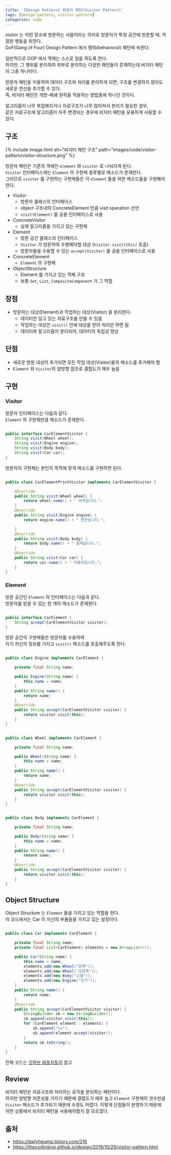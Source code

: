 ```yaml
---
title: '[Design Pattern] 방문자 패턴(Visitor Pattern)'
tags: [design-pattern, visitor-pattern]
categories: code
---
```


visitor 는 어떤 장소에 방문하는 사람이라는 의미로 방문자가 특정 공간에 방문할 때, 적절한 행동을 취한다.  
GoF(Gang of Four) Design Pattern 에서 행위(behavioral) 패턴에 속한다.
    
<!--more-->

일반적으로 OOP 에서 객체는 스스로 일을 하도록 한다.  
하지만, 그 행위를 분리하여 외부로 분리하는 다양한 패턴들이 존재하는데 비지터 패턴이 그중 하나이다.  

방문자 패턴을 이용하여 데이터 구조와 처리를 분리하게 되면, 
구조를 변경하지 않아도 새로운 연산을 추가할 수 있다.  
즉, 비지터 패턴은 개방-페쇄 원칙을 적용하는 방법중에 하나인 것이다.

알고리즘이 너무 복잡해지거나 자료구조가 너무 많아져서 분리가 필요한 경우,  
같은 자료구조에 알고리즘이 자주 변경되는 경우에 비지터 패턴을 유용하게 사용할 수 있다.

## 구조

{% include image.html alt="비지터 패턴 구조" path="images/code/visitor-pattern/visitor-structure.png" %}

방문자 패턴은 기존의 객체인 `element` 와 `visitor` 로 나눠지게 된다.  
`Visitor` 인터페이스에는 `Element` 의 구현체 종류별로 메소드가 존재한다.  
그러므로 `visitor` 를 구현하는 구현체들은 각 `element` 들을 위한 메소드들을 구현해야 한다.

- Visitor
  - 방문자 클래스의 인터페이스
  - object 구조내의 ConcreteElement 만큼 visit operation 선언
  - `visit(Element)` 를 공용 인터페이스로 사용
- ConcreteVisitor
  - 실제 알고리즘을 가지고 있는 구현체
- Element
  - 방문 공간 클래스의 인터페이스
  - `Visitor` 가 방문하여 수행해야할 대상 (`Visitor.visit(this)` 호출)
  - 방문자들을 수용할 수 있는 `accept(Visitor)` 를 공용 인터페이스로 사용
- ConcreteElement
  - `Element` 의 구현체
- ObjectStructure
  - Element 를 가지고 있는 객체 구조
  - 보통 `Set`, `List`, `CompositeComponent` 가 그 역할

## 장점
- 방문하는 대상(Element)과 작업하는 대상(Visitor) 을 분리한다.
  - 데이터만 담고 있는 자료구조를 만들 수 있음
  - 작업하는 대상은 `visit()` 안에 대상을 받아 처리만 하면 됨
  - 데이터와 알고리즘이 분리되어, 데이터의 독립성 향상

## 단점
- 새로운 방문 대상이 추가되면 모든 작업 대상(Visitor)들의 메소드를 추가해야 함
- `Element` 와 `Visitor`의 양방향 참조로 결합도가 매우 높음

## 구현

### Visitor

방문자 인터페이스는 다음과 같다.  
`Element` 의 구현체만큼 메소드가 존재한다.

```java 

public interface CarElementVisitor {
    String visit(Wheel wheel);
    String visit(Engine engine);
    String visit(Body body);
    String visit(Car car);
}
```

방문자의 구현체는 본인의 목적에 맞게 메소드를 구현하면 된다. 

```java

public class CarElementPrintVisitor implements CarElementVisitor {

    @Override
    public String visit(Wheel wheel) {
        return wheel.name() + " 바퀴입니다.";
    }
    @Override
    public String visit(Engine engine) {
        return engine.name() + " 엔진입니다.";

    }
    @Override
    public String visit(Body body) {
        return body.name() + " 몸체입니다.";
    }
    @Override
    public String visit(Car car) {
        return car.name() + " 자동차입니다.";
    }
}
```

### Element

방문 공간인 `Element` 의 인터페이스는 다음과 같다.  
방문자를 받을 수 있는 한 개의 메소드가 존재한다.

```java  

public interface CarElement {
    String accept(CarElementVisitor visitor);
} 
```

방문 공간의 구현체들은 방문자를 수용하여   
자기 자신의 정보를 가지고 `visit()` 메소드를 호출해주도록 한다.

```java 

public class Engine implements CarElement {

    private final String name;

    public Engine(String name) {
        this.name = name;
    }
    public String name() {
        return name;
    }
    @Override
    public String accept(CarElementVisitor visitor) {
        return visitor.visit(this);
    }
}
```

```java 

public class Wheel implements CarElement {

    private final String name;

    public Wheel(String name) {
        this.name = name;
    }
    public String name() {
        return name;
    }
    @Override
    public String accept(CarElementVisitor visitor) {
        return visitor.visit(this);
    }
}
```

```java

public class Body implements CarElement {

    private final String name;

    public Body(String name) {
        this.name = name;
    }
    public String name() {
        return name;
    }
    @Override
    public String accept(CarElementVisitor visitor) {
        return visitor.visit(this);
    }
}
```

## Object Structure

Object Structure 는 `Element` 들을 가지고 있는 역할을 한다.  
이 코드에서는 Car 이 자신의 부품들을 가지고 있는 설정이다.

```java 

public class Car implements CarElement {

    private final String name;
    private final List<CarElement> elements = new ArrayList<>();

    public Car(String name) {
        this.name = name;
        elements.add(new Wheel("왼쪽"));
        elements.add(new Wheel("오른쪽"));
        elements.add(new Body("고철"));
        elements.add(new Engine("전기"));
    }
    public String name() {
        return name;
    }
    @Override
    public String accept(CarElementVisitor visitor) {
        StringBuilder sb = new StringBuilder();
        sb.append(visitor.visit(this));
        for (CarElement element : elements) {
            sb.append("\n");
            sb.append(element.accept(visitor));
        }
        return sb.toString();
    }
}

```

전체 코드는 [깃허브 레포지토리](https://github.com/devyonghee/design-pattern-java/tree/master/visitor) 참고

## Review

비지터 패턴은 자료구조와 처리하는 로직을 분리하는 패턴이다.   
하지만 양방향 의존성을 가지기 때문에 결합도가 매우 높고 
`Element` 구현체의 갯수만큼 `Visitor` 메소드가 추가되기 때문에 수정도 어렵다.
이렇게 단점들이 분명하기 때문에 어떤 상황에서 비지터 패턴을 사용해야할지 잘 모르겠다.



## 출처
- https://dailyheumsi.tistory.com/216
- https://thecodinglog.github.io/design/2019/10/29/visitor-pattern.html